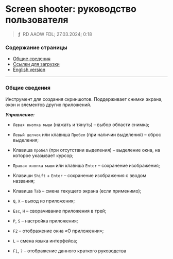 # Screen shooter: руководство пользователя
> **ƒ** &nbsp;RD AAOW FDL; 27.03.2024; 0:18



### Содержание страницы

- [Общие сведения](#section-1)
- [Ссылки для загрузки](https://adslbarxatov.github.io/DPArray/ru#screen-shooter)
- [English version](https://adslbarxatov.github.io/ScreenShooter)

---

### Общие сведения

Инструмент для создания скриншотов. Поддерживает снимки экрана, окон и элементов
других приложений.

***Управление:***

- `Левая кнопка мыши` (нажать и тянуть) – выбор области снимка;
- `Левый щелчок` или клавиша `Пробел` (при наличии выделения) – сброс выделения;
- Клавиша `Пробел` (при отсутствии выделения) – выделение окна, на которое указывает курсор;
- `Правая кнопка мыши` или клавиша `Enter` – сохранение изображения;
- Клавиши `Shift` + `Enter` – сохранение изображения с вводом названия;
- Клавиша `Tab` – смена текущего экрана (если применимо);

- `Q`, `X` – выход из приложения;
- `Esc`, `H` – сворачивание приложения в трей;
- `P`, `S` – настройка приложения;
- `F2` – отображение окна «О приложении»;
- `L` – смена языка интерфейса;
- `F1`, `?` – отображение данного краткого руководства
